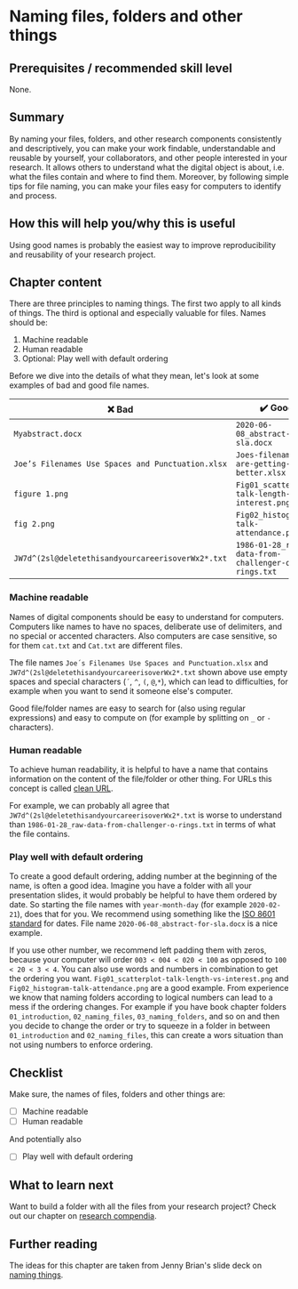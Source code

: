 # Naming files, folders and other things 

## Prerequisites / recommended skill level

None.

## Summary

By naming your files, folders, and other research components consistently and descriptively, you can make your work findable, understandable and reusable by yourself, your collaborators, and other people interested in your research.
It allows others to understand what the digital object is about, i.e. what the files contain and where to find them. Moreover, by following simple tips for file naming, you can make your files easy for computers to identify and process.

## How this will help you/why this is useful

Using good names is probably the easiest way to improve reproducibility and reusability of your research project.

## Chapter content

There are three principles to naming things. The first two apply to all kinds of things. The third is optional and especially valuable for files. Names should be:

1. Machine readable
2. Human readable
3. Optional: Play well with default ordering


Before we dive into the details of what they mean, let's look at some examples of bad and good file names.

| :x: Bad          | :heavy_check_mark: Good |
| -----------------|-------------------------|
|`Myabstract.docx` | `2020-06-08_abstract-for-sla.docx` |
|`Joe’s Filenames Use Spaces and Punctuation.xlsx` | `Joes-filenames-are-getting-better.xlsx` |
|`figure 1.png` | `Fig01_scatterplot-talk-length-vs-interest.png` |
|`fig 2.png` | `Fig02_histogram-talk-attendance.png` |
|`JW7d^(2sl@deletethisandyourcareerisoverWx2*.txt` | `1986-01-28_raw-data-from-challenger-o-rings.txt` |


### Machine readable

Names of digital components should be easy to understand for computers.
Computers like names to have no spaces, deliberate use of delimiters, and no special or accented characters.
Also computers are case sensitive, so for them `cat.txt` and `Cat.txt` are different files.

The file names `Joe´s Filenames Use Spaces and Punctuation.xlsx` and `JW7d^(2sl@deletethisandyourcareerisoverWx2*.txt` shown above use empty spaces and special characters (`´`, `^`, `(`, `@`,`*`), which can lead to difficulties, for example when you want to send it someone else's computer.

Good file/folder names are easy to search for (also using regular expressions) and easy to compute on (for example by splitting on `_` or `-` characters).


### Human readable

To achieve human readability, it is helpful to have a name that contains information on the content of the file/folder or other thing. For URLs this concept is called [clean URL](https://en.wikipedia.org/wiki/Clean_URL).

For example, we can probably all agree that `JW7d^(2sl@deletethisandyourcareerisoverWx2*.txt` is worse to understand than `1986-01-28_raw-data-from-challenger-o-rings.txt` in terms of what the file contains.


### Play well with default ordering

To create a good default ordering, adding number at the beginning of the name, is often a good idea. 
Imagine you have a folder with all your presentation slides, it would probably be helpful to have them ordered by date. 
So starting the file names with `year-month-day` (for example `2020-02-21`), does that for you.
We recommend using something like the [ISO 8601 standard](https://en.wikipedia.org/wiki/ISO_8601) for dates.
File name `2020-06-08_abstract-for-sla.docx` is a nice example.

If you use other number, we recommend left padding them with zeros, because your computer will order `003 < 004 < 020 < 100` as opposed to `100 < 20 < 3 < 4`. You can also use words and numbers in combination to get the ordering you want. `Fig01_scatterplot-talk-length-vs-interest.png` and `Fig02_histogram-talk-attendance.png` are a good example.
From experience we know that naming folders according to logical numbers can lead to a mess if the ordering changes.
For example if you have book chapter folders `01_introduction`, `02_naming_files`, `03_naming_folders`, and so on and then you decide to change the order or try to squeeze in a folder in between `01_introduction` and `02_naming_files`, this can create a wors situation than not using numbers to enforce ordering.



## Checklist

Make sure, the names of files, folders and other things are:

- [ ] Machine readable
- [ ] Human readable

And potentially also 

- [ ] Play well with default ordering


## What to learn next

Want to build a folder with all the files from your research project? 
Check out our chapter on [research compendia](research_compendia/research_compendia).


## Further reading

The ideas for this chapter are taken from Jenny Brian's slide deck on [naming things](https://speakerdeck.com/jennybc/how-to-name-files).
